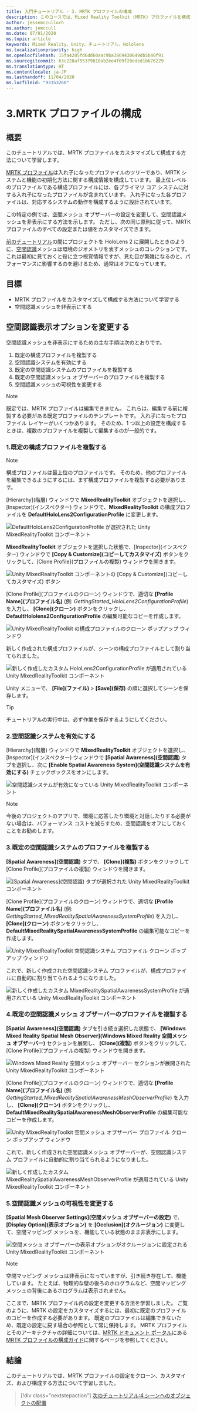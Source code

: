 ```yaml
---
title: 入門チュートリアル - 3. MRTK プロファイルの構成
description: このコースでは、Mixed Reality Toolkit (MRTK) プロファイルを構成する方法について説明します。
author: jessemcculloch
ms.author: jemccull
ms.date: 07/01/2020
ms.topic: article
keywords: Mixed Reality、Unity、チュートリアル、Hololens
ms.localizationpriority: high
ms.openlocfilehash: 15fa4285fd6dd60aac9ba3869430649db5b40f91
ms.sourcegitcommit: 63c228af55379810ab2ee4f09f20eded1bb76229
ms.translationtype: HT
ms.contentlocale: ja-JP
ms.lasthandoff: 11/04/2020
ms.locfileid: "93353260"
---
```

# <a name="3-configuring-the-mrtk-profiles"></a>3.MRTK プロファイルの構成

## <a name="overview"></a>概要

このチュートリアルでは、MRTK プロファイルをカスタマイズして構成する方法について学習します。

<a href="https://microsoft.github.io/MixedRealityToolkit-Unity/Documentation/Profiles/Profiles.html" target="_blank">MRTK プロファイル</a>は入れ子になったプロファイルのツリーであり、MRTK システムと機能の初期化方法に関する構成情報を構成しています。 最上位レベルのプロファイルである構成プロファイルには、各プライマリ コア システムに対する入れ子になったプロファイルが含まれています。 入れ子になった各プロファイルは、対応するシステムの動作を構成するように設計されています。

この特定の例では、空間メッシュ オブザーバーの設定を変更して、空間認識メッシュを非表示にする方法を示します。 ただし、次の同じ原則に従って、MRTK プロファイルのすべての設定または値をカスタマイズできます。

[前のチュートリアル](mr-learning-base-02.md#congratulations)の間にプロジェクトを HoloLens 2 に展開したときのように、<a href="https://microsoft.github.io/MixedRealityToolkit-Unity/Documentation/SpatialAwareness/SpatialAwarenessGettingStarted.html" target="_blank">空間認識</a>メッシュは環境のジオメトリを表すメッシュのコレクションです。 これは最初に見ておくと役に立つ視覚情報ですが、見た目が繁雑になるのと、パフォーマンスに影響するのを避けるため、通常はオフになっています。

## <a name="objectives"></a>目標

* MRTK プロファイルをカスタマイズして構成する方法について学習する
* 空間認識メッシュを非表示にする

## <a name="changing-the-spatial-awareness-display-option"></a>空間認識表示オプションを変更する

空間認識メッシュを非表示にするための主な手順は次のとおりです。

1. 既定の構成プロファイルを複製する
2. 空間認識システムを有効にする
3. 既定の空間認識システムのプロファイルを複製する
4. 既定の空間認識メッシュ オブザーバーのプロファイルを複製する
5. 空間認識メッシュの可視性を変更する

> [!NOTE]
> 既定では、MRTK プロファイルは編集できません。 これらは、編集する前に複製する必要がある既定プロファイルのテンプレートです。 入れ子になったプロファイル レイヤーがいくつかあります。 そのため、1 つ以上の設定を構成するときは、複数のプロファイルを複製して編集するのが一般的です。

### <a name="1-clone-the-default-configuration-profile"></a>1.既定の構成プロファイルを複製する

> [!NOTE]
> 構成プロファイルは最上位のプロファイルです。 そのため、他のプロファイルを編集できるようにするには、まず構成プロファイルを複製する必要があります。

[Hierarchy]\(階層\) ウィンドウで **MixedRealityToolkit** オブジェクトを選択し、[Inspector]\(インスペクター\) ウィンドウで、**MixedRealityToolkit** の構成プロファイルを **DefaultHoloLens2ConfigurationProfile** に変更します。

![DefaultHoloLens2ConfigurationProfile が選択された Unity MixedRealityToolkit コンポーネント](images/mr-learning-base/base-03-section1-step1-1.png)

**MixedRealityToolkit** オブジェクトを選択した状態で、[Inspector]\(インスペクター\) ウィンドウで **[Copy & Customize]\(コピーしてカスタマイズ\)** ボタンをクリックして、[Clone Profile]\(プロファイルの複製\) ウィンドウを開きます。

![Unity MixedRealityToolkit コンポーネントの [Copy & Customize]\(コピーしてカスタマイズ\) ボタン](images/mr-learning-base/base-03-section1-step1-2.png)

[Clone Profile]\(プロファイルのクローン\) ウィンドウで、適切な **[Profile Name]\(プロファイル名\)** (例: _GettingStarted_HoloLens2ConfigurationProfile_) を入力し、 **[Clone]\(クローン\)** ボタンをクリックし、**DefaultHololens2ConfigurationProfile** の編集可能なコピーを作成します。

![Unity MixedRealityToolkit の構成プロファイルのクローン ポップアップ ウィンドウ](images/mr-learning-base/base-03-section1-step1-3.png)

新しく作成された構成プロファイルが、シーンの構成プロファイルとして割り当てられました。

![新しく作成したカスタム HoloLens2ConfigurationProfile が適用されている Unity MixedRealityToolkit コンポーネント](images/mr-learning-base/base-03-section1-step1-4.png)

Unity メニューで、 **[File]\(ファイル\)**  >  **[Save]\(保存\)** の順に選択してシーンを保存します。

> [!TIP]
> チュートリアルの実行中は、必ず作業を保存するようにしてください。

### <a name="2-enable-the-spatial-awareness-system"></a>2.空間認識システムを有効にする

[Hierarchy]\(階層\) ウィンドウで **MixedRealityToolkit** オブジェクトを選択し、[Inspector]\(インスペクター\) ウィンドウで **[Spatial Awareness]\(空間認識\)** タブを選択し、次に **[Enable Spatial Awareness System]\(空間認識システムを有効にする\)** チェックボックスをオンにします。

![空間認識システムが有効になっている Unity MixedRealityToolkit コンポーネント](images/mr-learning-base/base-03-section1-step2-1.png)

> [!NOTE]
> 今後のプロジェクトのアプリで、環境に応答したり環境と対話したりする必要がない場合は、パフォーマンス コストを減らすため、空間認識をオフにしておくことをお勧めします。

### <a name="3-clone-the-default-spatial-awareness-system-profile"></a>3.既定の空間認識システムのプロファイルを複製する

**[Spatial Awareness]\(空間認識\)** タブで、 **[Clone]\(複製\)** ボタンをクリックして [Clone Profile]\(プロファイルの複製\) ウィンドウを開きます。

![[Spatial Awareness]\(空間認識\) タブが選択された Unity MixedRealityToolkit コンポーネント](images/mr-learning-base/base-03-section1-step3-1.png)

[Clone Profile]\(プロファイルのクローン\) ウィンドウで、適切な **[Profile Name]\(プロファイル名\)** (例: _GettingStarted_MixedRealitySpatialAwarenessSystemProfile_) を入力し、 **[Clone]\(クローン\)** ボタンをクリックし、**DefaultMixedRealitySpatialAwarenessSystemProfile** の編集可能なコピーを作成します。

![Unity MixedRealityToolkit 空間認識システム プロファイル クローン ポップアップ ウィンドウ](images/mr-learning-base/base-03-section1-step3-2.png)

これで、新しく作成された空間認識システム プロファイルが、構成プロファイルに自動的に割り当てられるようになりました。

![新しく作成したカスタム MixedRealitySpatialAwarenessSystemProfile が適用されている Unity MixedRealityToolkit コンポーネント](images/mr-learning-base/base-03-section1-step3-3.png)

### <a name="4-clone-the-default-spatial-awareness-mesh-observer-profile"></a>4.既定の空間認識メッシュ オブザーバーのプロファイルを複製する

**[Spatial Awareness]\(空間認識\)** タブを引き続き選択した状態で、 **[Windows Mixed Reality Spatial Mesh Observer]\(Windows Mixed Reality 空間メッシュ オブザーバー\)** セクションを展開し、 **[Clone]\(複製\)** ボタンをクリックして、[Clone Profile]\(プロファイルの複製\) ウィンドウを開きます。

![Windows Mixed Reality 空間メッシュ オブザーバー セクションが展開された Unity MixedRealityToolkit コンポーネント](images/mr-learning-base/base-03-section1-step4-1.png)

[Clone Profile]\(プロファイルのクローン\) ウィンドウで、適切な **[Profile Name]\(プロファイル名\)** (例: _GettingStarted_MixedRealitySpatialAwarenessMeshObserverProfile_) を入力し、 **[Clone]\(クローン\)** ボタンをクリックし、**DefaultMixedRealitySpatialAwarenessMeshObserverProfile** の編集可能なコピーを作成します。

![Unity MixedRealityToolkit 空間メッシュ オブザーバー プロファイル クローン ポップアップ ウィンドウ](images/mr-learning-base/base-03-section1-step4-2.png)

これで、新しく作成された空間認識メッシュ オブザーバーが、空間認識システム プロファイルに自動的に割り当てられるようになりました。

![新しく作成したカスタム MixedRealitySpatialAwarenessMeshObserverProfile が適用されている Unity MixedRealityToolkit コンポーネント](images/mr-learning-base/base-03-section1-step4-3.png)

### <a name="5-change-the-visibility-of-the-spatial-awareness-mesh"></a>5.空間認識メッシュの可視性を変更する

**[Spatial Mesh Observer Settings]\(空間メッシュ オブザーバーの設定\)** で、 **[Display Option]\(表示オプション\)** を **[Occlusion]\(オクルージョン\)** に変更して、空間マッピング メッシュを、機能している状態のまま非表示にします。

![空間メッシュ オブザーバーの表示オプションがオクルージョンに設定される Unity MixedRealityToolkit コンポーネント](images/mr-learning-base/base-03-section1-step5-1.png)

> [!NOTE]
> 空間マッピング メッシュは非表示になっていますが、引き続き存在して、機能しています。 たとえば、物理的な壁の後ろのホログラムなど、空間マッピング メッシュの背後にあるホログラムは表示されません。

ここまで、MRTK プロファイル内の設定を変更する方法を学習しました。 ご覧のように、MRTK の設定をカスタマイズするには、最初に既定のプロファイルのコピーを作成する必要があります。 既定のプロファイルは編集できないため、既定の設定に戻す場合の参照として常に保持します。 MRTK プロファイルとそのアーキテクチャの詳細については、[MRTK ドキュメント ポータル](https://microsoft.github.io/MixedRealityToolkit-Unity/README.html)にある [MRTK プロファイルの構成ガイド](https://microsoft.github.io/MixedRealityToolkit-Unity/Documentation/MixedRealityConfigurationGuide.html)に関するページを参照してください。

## <a name="congratulations"></a>結論

このチュートリアルでは、MRTK プロファイルの設定をクローン、カスタマイズ、および構成する方法について学習しました。

> [!div class="nextstepaction"]
> [次のチュートリアル:4.シーンへのオブジェクトの配置](mr-learning-base-04.md)
